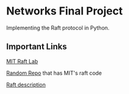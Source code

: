 # Networks Final Project

Implementing the Raft protocol in Python.

## Important Links

[MIT Raft Lab](https://pdos.csail.mit.edu/6.824/labs/lab-raft.html)

[Random Repo](https://github.com/nsiregar/mit-go/tree/master/src) that has MIT's raft code

[Raft description](https://raft.github.io/)
